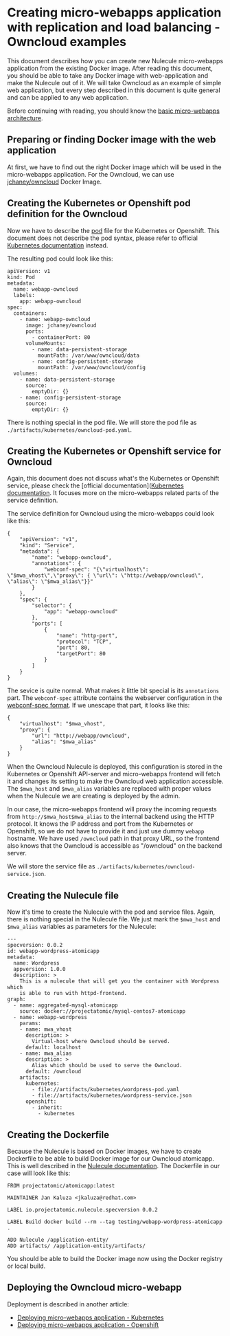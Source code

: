 # Creating micro-webapps application with replication and load balancing - Owncloud examples

This document describes how you can create new Nulecule micro-webapps application from the existing Docker image. After reading this document, you should be able to take any Docker image with web-application and make the Nulecule out of it. We will take Owncloud as an example of simple web application, but every step described in this document is quite general and can be applied to any web application.

Before continuing with reading, you should know the [basic micro-webapps architecture](../README.md).

## Preparing or finding Docker image with the web application

At first, we have to find out the right Docker image which will be used in the micro-webapps application. For the Owncloud, we can use [jchaney/owncloud](https://registry.hub.docker.com/jchaney/owncloud/) Docker Image.

## Creating the Kubernetes or Openshift pod definition for the Owncloud

Now we have to describe the [pod](https://github.com/GoogleCloudPlatform/kubernetes/blob/master/docs/pods.md) file for the Kubernetes or Openshift. This document does not describe the pod syntax, please refer to official [Kubernetes documentation](https://github.com/GoogleCloudPlatform/kubernetes/blob/master/docs/pods.md) instead.

The resulting pod could look like this:

    apiVersion: v1
    kind: Pod
    metadata:
      name: webapp-owncloud
      labels:
        app: webapp-owncloud
    spec:
      containers:
        - name: webapp-owncloud
          image: jchaney/owncloud
          ports:
            - containerPort: 80
          volumeMounts:
            - name: data-persistent-storage
              mountPath: /var/www/owncloud/data
            - name: config-persistent-storage
              mountPath: /var/www/owncloud/config
      volumes:
        - name: data-persistent-storage
          source:
            emptyDir: {}
        - name: config-persistent-storage
          source:
            emptyDir: {}

There is nothing special in the pod file. We will store the pod file as `./artifacts/kubernetes/owncloud-pod.yaml`.

## Creating the Kubernetes or Openshift service for Owncloud

Again, this document does not discuss what's the Kubernetes or Openshift service, please check the [official documentation]([Kubernetes documentation](https://github.com/GoogleCloudPlatform/kubernetes/blob/master/docs/pods.md). It focuses more on the micro-webapps related parts of the service definition.

The service definition for Owncloud using the micro-webapps could look like this:

    {
        "apiVersion": "v1",
        "kind": "Service",
        "metadata": {
            "name": "webapp-owncloud",
            "annotations": {
                "webconf-spec": "{\"virtualhost\": \"$mwa_vhost\",\"proxy\": { \"url\": \"http://webapp/owncloud\", \"alias\": \"$mwa_alias\"}}"
            }
        },
        "spec": {
            "selector": {
                "app": "webapp-owncloud"
            },
            "ports": [
                {
                    "name": "http-port",
                    "protocol": "TCP",
                    "port": 80,
                    "targetPort": 80
                }
            ]
        }
    }

The sevice is quite normal. What makes it little bit special is its `annotations` part. The `webconf-spec` attribute contains the webserver configuration in the [webconf-spec format](https://github.com/micro-webapps/webconf-spec). If we unescape that part, it looks like this:

    {
        "virtualhost": "$mwa_vhost",
        "proxy": {
            "url": "http://webapp/owncloud",
            "alias": "$mwa_alias"
        }
    }

When the Owncloud Nulecule is deployed, this configuration is stored in the Kubernetes or Openshift API-server and micro-webapps frontend will fetch it and changes its setting to make the Owncloud web application accessible. The `$mwa_host` and `$mwa_alias` variables are replaced with proper values when the Nulecule we are creating is deployed by the admin.

In our case, the micro-webapps frontend will proxy the incoming requests from `http://$mwa_host$mwa_alias` to the internal backend using the HTTP protocol. It knows the IP address and port from the Kubernetes or Openshift, so we do not have to provide it and just use dummy `webapp` hostname. We have used `/owncloud` path in that proxy URL, so the frontend also knows that the Owncloud is accessible as "/owncloud" on the backend server.

We will store the service file as `./artifacts/kubernetes/owncloud-service.json`.

## Creating the Nulecule file

Now it's time to create the Nulecule with the pod and service files. Again, there is nothing special in the Nulecule file. We just mark the `$mwa_host` and `$mwa_alias` variables as parameters for the Nulecule:

    ---
    specversion: 0.0.2
    id: webapp-wordpress-atomicapp
    metadata:
      name: Wordpress
      appversion: 1.0.0
      description: >
        This is a nulecule that will get you the container with Wordpress which
        is able to run with httpd-frontend.
    graph:
      - name: aggregated-mysql-atomicapp
        source: docker://projectatomic/mysql-centos7-atomicapp
      - name: webapp-wordpress
        params:
        - name: mwa_vhost
          description: >
            Virtual-host where Owncloud should be served.
          default: localhost
        - name: mwa_alias
          description: >
            Alias which should be used to serve the Owncloud.
          default: /owncloud
        artifacts:
          kubernetes:
            - file://artifacts/kubernetes/wordpress-pod.yaml
            - file://artifacts/kubernetes/wordpress-service.json
          openshift:
            - inherit:
              - kubernetes

## Creating the Dockerfile

Because the Nulecule is based on Docker images, we have to create Dockerfile to be able to build Docker image for our Owncloud atomicapp. This is well described in the [Nulecule documentation](https://github.com/projectatomic/nulecule/blob/master/docs/getting-started.md). The Dockerfile in our case will look like this:

    FROM projectatomic/atomicapp:latest

    MAINTAINER Jan Kaluza <jkaluza@redhat.com>

    LABEL io.projectatomic.nulecule.specversion 0.0.2

    LABEL Build docker build --rm --tag testing/webapp-wordpress-atomicapp .

    ADD Nulecule /application-entity/
    ADD artifacts/ /application-entity/artifacts/

You should be able to build the Docker image now using the Docker registry or local build.

## Deploying the Owncloud micro-webapp

Deployment is described in another article:

  * [Deploying micro-webapps application - Kubernetes](deploy-owncloud-webapp-kubernetes.md)
  * [Deploying micro-webapps application - Openshift](deploy-wordpress-webapp.md)

